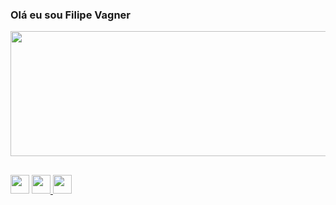 ### Olá eu sou Filipe Vagner

<div>
  <img width="800" height="200em" src="https://github-readme-stats.vercel.app/api?username=Filipe0305&show_icons=true&theme=merko" />
</div>

##

<div>
  <a>
    <img height="30px" src="https://img.shields.io/badge/LinkedIn-0077B5?style=for-the-badge&logo=linkedin&logoColor=white" />
  </a>
  <a href="https://www.instagram.com/filipe_capuchinho">
    <img height="30px" src="https://img.shields.io/badge/Instagram-E4405F?style=for-the-badge&logo=instagram&logoColor=white" />
  </a>
  <a>
    <img height="30px" src="https://img.shields.io/badge/Gmail-D14836?style=for-the-badge&logo=gmail&logoColor=white" />
  </a>
</div>
